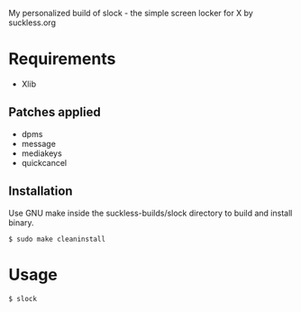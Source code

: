 My personalized build of slock - the simple screen locker for X by suckless.org

# Requirements
- Xlib

## Patches applied
- dpms
- message
- mediakeys
- quickcancel

## Installation
Use GNU make inside the suckless-builds/slock directory to build and install binary.
```
$ sudo make cleaninstall
```
# Usage
```
$ slock 
```
